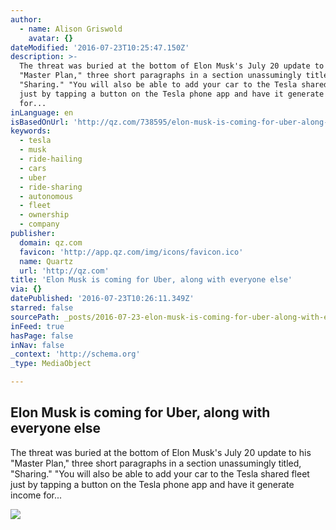 ```yaml
---
author:
  - name: Alison Griswold
    avatar: {}
dateModified: '2016-07-23T10:25:47.150Z'
description: >-
  The threat was buried at the bottom of Elon Musk's July 20 update to his
  "Master Plan," three short paragraphs in a section unassumingly titled,
  "Sharing." "You will also be able to add your car to the Tesla shared fleet
  just by tapping a button on the Tesla phone app and have it generate income
  for...
inLanguage: en
isBasedOnUrl: 'http://qz.com/738595/elon-musk-is-coming-for-uber-along-with-everyone-else/'
keywords:
  - tesla
  - musk
  - ride-hailing
  - cars
  - uber
  - ride-sharing
  - autonomous
  - fleet
  - ownership
  - company
publisher:
  domain: qz.com
  favicon: 'http://app.qz.com/img/icons/favicon.ico'
  name: Quartz
  url: 'http://qz.com'
title: 'Elon Musk is coming for Uber, along with everyone else'
via: {}
datePublished: '2016-07-23T10:26:11.349Z'
starred: false
sourcePath: _posts/2016-07-23-elon-musk-is-coming-for-uber-along-with-everyone-else.md
inFeed: true
hasPage: false
inNav: false
_context: 'http://schema.org'
_type: MediaObject

---
```

<article style=""><h1>Elon Musk is coming for Uber, along with everyone else</h1><p>The threat was buried at the bottom of Elon Musk's July 20 update to his "Master Plan," three short paragraphs in a section unassumingly titled, "Sharing." "You will also be able to add your car to the Tesla shared fleet just by tapping a button on the Tesla phone app and have it generate income for...</p><img src="https://i1.wp.com/qzprod.files.wordpress.com/2016/07/elon-musk-gesturing-e1469133300321.jpg?fit=440%2C330&amp;quality=80&amp;strip=all&amp;ssl=1" /></article>